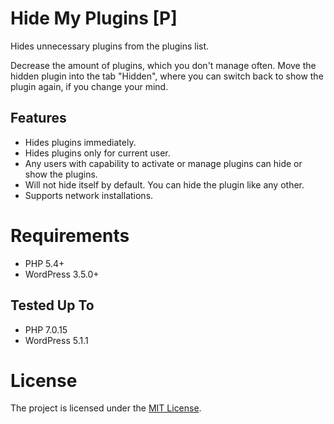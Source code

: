 # Hide My Plugins \[P\]
Hides unnecessary plugins from the plugins list.

Decrease the amount of plugins, which you don't manage often. Move the hidden plugin into the tab "Hidden", where you can switch back to show the plugin again, if you change your mind.

## Features
* Hides plugins immediately.
* Hides plugins only for current user.
* Any users with capability to activate or manage plugins can hide or show the plugins.
* Will not hide itself by default. You can hide the plugin like any other.
* Supports network installations.

# Requirements
* PHP 5.4+
* WordPress 3.5.0+

## Tested Up To
* PHP 7.0.15
* WordPress 5.1.1

# License
The project is licensed under the [MIT License](https://opensource.org/licenses/MIT).
